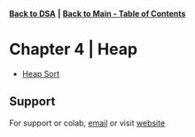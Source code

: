 [**Back to DSA**](https://github.com/xanderbilla/LPU-Academics/tree/main/blob/CSE205/CSE205.md) **|** [**Back to Main - Table of Contents**](https://github.com/xanderbilla/LPU-Academics/blob/main/README.md)

# Chapter 4 | Heap

- [Heap Sort](https://github.com/xanderbilla/LPU-Academics/blob/main/CSE%20205%20-%20DSA/Chapter%204%20-%20Heap/4_1-Heap_Sort.cpp)

## Support

For support or colab, [email](mailto:dev.xanderbilla@gmail.com) or visit [website](https://xanderbilla.com)
